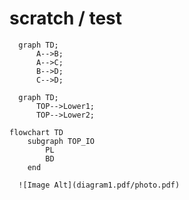 # scratch / test



```mermaid
  graph TD;
      A-->B;
      A-->C;
      B-->D;
      C-->D;
```

```mermaid
  graph TD;
      TOP-->Lower1;
      TOP-->Lower2;
```

```mermaid
flowchart TD
    subgraph TOP_IO
        PL
        BD
    end
```

```mermaid
  ![Image Alt](diagram1.pdf/photo.pdf)
```
